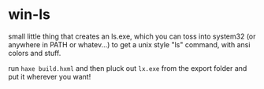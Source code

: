 # win-ls

small little thing that creates an ls.exe, which you can toss into system32 (or anywhere in PATH or whatev...)
to get a unix style "ls" command, with ansi colors and stuff.

run
`haxe build.hxml` and then pluck out `lx.exe` from the export folder and put it wherever you want!